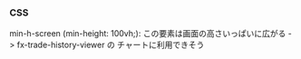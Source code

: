 
### CSS
min-h-screen (min-height: 100vh;): この要素は画面の高さいっぱいに広がる
  -> fx-trade-history-viewer の チャートに利用できそう